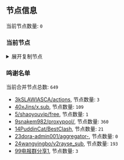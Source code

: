 
## 节点信息
当前节点数量: `0`
### 当前节点
<details>
  <summary>展开复制节点</summary>

    

</details>

### 鸣谢名单
当前合并节点总数: `649`
- [3kSLAWIASCA/actions](https://github.com/kSLAWIASCA/actions), 节点数量: `3`
- [40xJins/x.sub](https://github.com/0xJins/x.sub), 节点数量: `109`
- [5/shaoyouvip/free](https://github.com/shaoyouvip/free), 节点数量: `1`
- [9snakem982/proxypool/](https://github.com/snakem982/proxypool/), 节点数量: `360`
- [14PuddinCat/BestClash](https://github.com/PuddinCat/BestClash), 节点数量: `21`
- [23dora-admin001/aggregator-](https://github.com/dora-admin001/aggregator-), 节点数量: `0`
- [24wangyingbo/v2rayse_sub](https://github.com/wangyingbo/v2rayse_sub), 节点数量: `193`
- [99电报群分享1](https://github.com/cdddbc/getAirport), 节点数量: `3`


